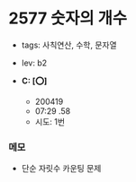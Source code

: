 # 2577 숫자의 개수
 - tags: 사칙연산, 수학, 문자열
 - lev: b2

- **C: [:o:]**
  - 200419
  - 07:29 .58
  - 시도: 1번

### 메모
 - 단순 자릿수 카운팅 문제


